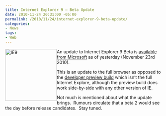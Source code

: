 ```yaml
---
title: Internet Explorer 9 – Beta Update
date: 2010-11-24 20:31:00 -05:00
permalink: /2010/11/24/internet-explorer-9-beta-update/
categories:
- News
tags:
- Web
---
```

<p><img style="display:inline;margin-left:0;margin-right:0;" title="IE9" border="0" alt="IE9" align="left" src="http://danielstlouis.files.wordpress.com/2010/11/ie9.jpg?w=166&amp;h=166" width="166" height="166" />An update to Internet Explorer 9 Beta is <a href="http://support.microsoft.com/kb/2448827">available from Microsoft</a> as of yesterday (November 23rd 2010).</p>  <p>This is an update to the full browser as opposed to the <a href="http://ie.microsoft.com/testdrive/">developer preview build</a> which isn’t the full Internet Explore, although the preview build does work side-by-side with any other version of IE.</p>  <p>Not much is mentioned about what the update brings.&#160; Rumours circulate that a beta 2 would see the day before release candidates.&#160; Stay tuned.</p>